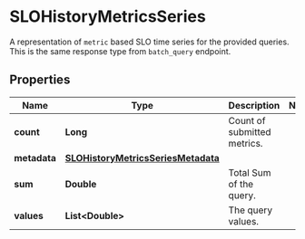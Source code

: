 

# SLOHistoryMetricsSeries

A representation of `metric` based SLO time series for the provided queries. This is the same response type from `batch_query` endpoint.
## Properties

Name | Type | Description | Notes
------------ | ------------- | ------------- | -------------
**count** | **Long** | Count of submitted metrics. | 
**metadata** | [**SLOHistoryMetricsSeriesMetadata**](SLOHistoryMetricsSeriesMetadata.md) |  | 
**sum** | **Double** | Total Sum of the query. | 
**values** | **List&lt;Double&gt;** | The query values. | 



